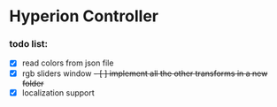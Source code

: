 # Hyperion Controller
### todo list:
- [x] read colors from json file
- [x] rgb sliders window
~~- [ ] implement all the other transforms in a new folder~~
- [x] localization support
